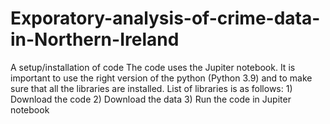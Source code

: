 # Exporatory-analysis-of-crime-data-in-Northern-Ireland
 A setup/installation of code
The code uses the Jupiter notebook. It is important to use the right version of the python (Python 3.9) and to make sure that all the libraries are installed. List of libraries is as follows: 
	1) Download the code
	2) Download the data
	3) Run the code in Jupiter notebook



